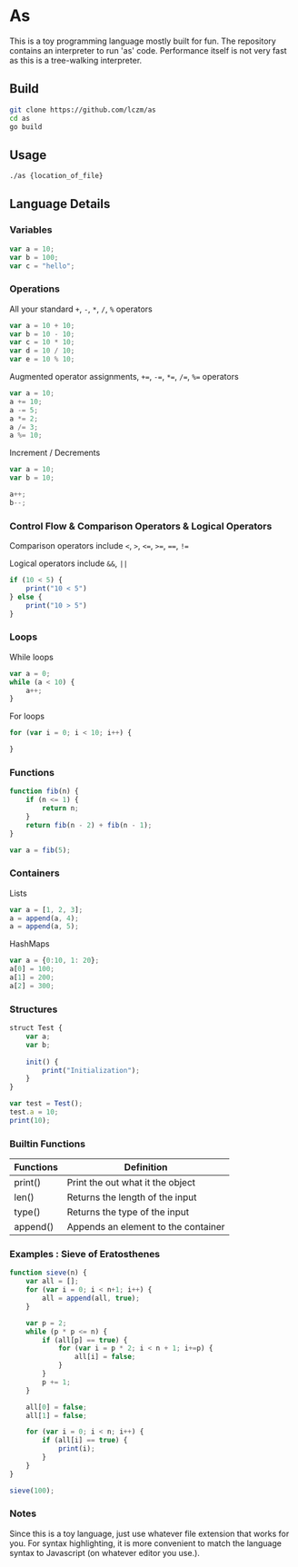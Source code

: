 # As

This is a toy programming language mostly built for fun. The repository contains an interpreter to run 'as' code. Performance itself is not very fast as this is a tree-walking interpreter.

## Build
```bash
git clone https://github.com/lczm/as
cd as
go build
```

## Usage
```bash
./as {location_of_file}
```

## Language Details

### Variables
```javascript
var a = 10;
var b = 100;
var c = "hello";
```

### Operations
All your standard `+`, `-`, `*`, `/`, `%` operators
```javascript
var a = 10 + 10;
var b = 10 - 10;
var c = 10 * 10;
var d = 10 / 10;
var e = 10 % 10;
```
Augmented operator assignments, `+=`, `-=`, `*=`, `/=`, `%=` operators
```javascript
var a = 10;
a += 10;
a -= 5;
a *= 2;
a /= 3;
a %= 10;
```
Increment / Decrements
```javascript
var a = 10;
var b = 10;

a++;
b--;
```

### Control Flow & Comparison Operators & Logical Operators
Comparison operators include `<`, `>`, `<=`, `>=`, `==`, `!=`

Logical operators include `&&`, `||`
```javascript
if (10 < 5) {
    print("10 < 5")
} else {
    print("10 > 5")
}
```

### Loops
While loops
```javascript
var a = 0;
while (a < 10) {
    a++;
}
```

For loops
```javascript
for (var i = 0; i < 10; i++) {

}
```

### Functions
```javascript
function fib(n) {
    if (n <= 1) {
        return n;
    }
    return fib(n - 2) + fib(n - 1);
}

var a = fib(5);
```
### Containers
Lists
```javascript
var a = [1, 2, 3];
a = append(a, 4);
a = append(a, 5);
```
HashMaps
```javascript
var a = {0:10, 1: 20};
a[0] = 100;
a[1] = 200;
a[2] = 300;
```

### Structures
```javascript
struct Test {
    var a;
    var b;
    
    init() {
        print("Initialization");
    }
}

var test = Test();
test.a = 10;
print(10);
```

### Builtin Functions
| Functions | Definition                          |
| --------- | ----------------------------------- |
| print()   | Print the out what it the object    |
| len()     | Returns the length of the input     |
| type()    | Returns the type of the input       |
| append()  | Appends an element to the container |

### Examples : Sieve of Eratosthenes
```javascript
function sieve(n) {
    var all = [];
    for (var i = 0; i < n+1; i++) {
        all = append(all, true);
    }

    var p = 2;
    while (p * p <= n) {
        if (all[p] == true) {
            for (var i = p * 2; i < n + 1; i+=p) {
                all[i] = false;
            }
        }
        p += 1;
    }

    all[0] = false;
    all[1] = false;

    for (var i = 0; i < n; i++) {
        if (all[i] == true) {
            print(i);
        }
    }
}

sieve(100);
```

### Notes
Since this is a toy language, just use whatever file extension that works for you. For syntax highlighting, it is more convenient to match the language syntax to Javascript (on whatever editor you use.).